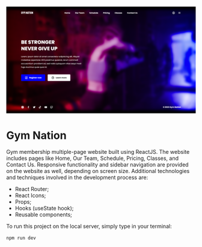 ![Alt gymnation](https://raw.githubusercontent.com/artyom285/portfolio/master/assets/portfolio/gym-nation.png)

# Gym Nation

Gym membership multiple-page website built using ReactJS. The website includes pages like Home, Our Team, Schedule, Pricing, Classes, and Contact Us. Responsive functionality and sidebar navigation are provided on the website as well, depending on screen size. Additional technologies and techniques involved in the development process are:

* React Router;
* React Icons;
* Props;
* Hooks (useState hook);
* Reusable components;

To run this project on the local server, simply type in your terminal:

```
npm run dev
```